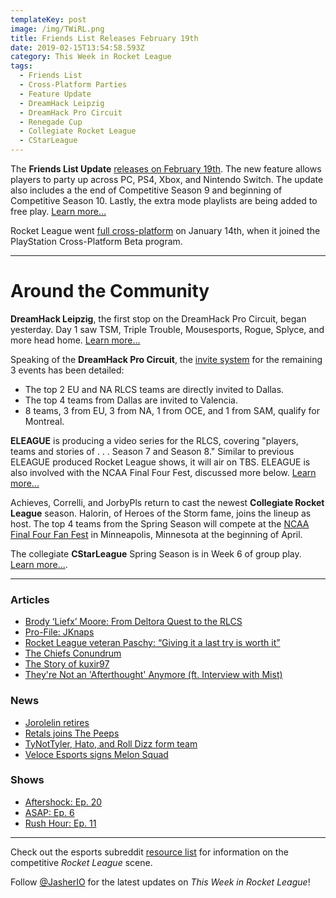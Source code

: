 ```yaml
---
templateKey: post
image: /img/TWiRL.png
title: Friends List Releases February 19th
date: 2019-02-15T13:54:58.593Z
category: This Week in Rocket League
tags:
  - Friends List
  - Cross-Platform Parties
  - Feature Update
  - DreamHack Leipzig
  - DreamHack Pro Circuit
  - Renegade Cup
  - Collegiate Rocket League
  - CStarLeague
---
```


The **Friends List Update** [releases on February 19th](https://www.rocketleague.com/news/friends-update-coming-february-19/). The new feature allows players to party up across PC, PS4, Xbox, and Nintendo Switch. The update also includes a the end of Competitive Season 9 and beginning of Competitive Season 10. Lastly, the extra mode playlists are being added to free play. [Learn more...](https://www.rocketleague.com/news/friends-update-coming-february-19/)

Rocket League went [full cross-platform](https://www.rocketleague.com/news/full-cross-platform-play-now-live-in-rocket-league/) on January 14th, when it joined the PlayStation Cross-Platform Beta program.

---

# Around the Community

**DreamHack Leipzig**, the first stop on the DreamHack Pro Circuit, began yesterday. Day 1 saw TSM, Triple Trouble, Mousesports, Rogue, Splyce, and more head home. [Learn more...](https://liquipedia.net/rocketleague/DreamHack/Pro_Circuit/2019/Leipzig)

Speaking of the **DreamHack Pro Circuit**, the [invite system](https://dreamhack.com/article/procircuit-2019-invite-system/) for the remaining 3 events has been detailed: 
* The top 2 EU and NA RLCS teams are directly invited to Dallas.  
* The top 4 teams from Dallas are invited to Valencia.
* 8 teams, 3 from EU, 3 from NA, 1 from OCE, and 1 from SAM, qualify for Montreal.

**ELEAGUE** is producing a video series for the RLCS, covering "players, teams and stories of . . . Season 7 and Season 8." Similar to previous ELEAGUE produced Rocket League shows, it will air on TBS. ELEAGUE is also involved with the NCAA Final Four Fest, discussed more below. [Learn more...](https://www.eleague.com/rocketleague-2019/news/partnership)

Achieves, Correlli, and JorbyPls return to cast the newest **Collegiate Rocket League** season. Halorin, of Heroes of the Storm fame, joins the lineup as host. The top 4 teams from the Spring Season will compete at the [NCAA Final Four Fan Fest](https://www.rocketleagueesports.com/news/collegiate-rocket-league-heads-to-ncaa-final-four-fan-fest/) in Minneapolis, Minnesota at the beginning of April.

The collegiate **CStarLeague** Spring Season is in Week 6 of group play. [Learn more...](https://cstarleague.com/rl/standings).

---

### Articles

* [Brody ‘Liefx’ Moore: From Deltora Quest to the RLCS](https://thegamehaus.com/brody-liefx-moore-from-deltora-quest-to-the-rlcs/2019/02/08/)
* [Pro-File: JKnaps](https://www.rocketleagueesports.com/news/rle-pro-file-vol-4-jknaps/)
* [Rocket League veteran Paschy: “Giving it a last try is worth it”](https://rocketeers.gg/interview-paschy-vitality-rocket-league-veteran/)
* [The Chiefs Conundrum](https://octane.gg/news/the-chiefs-conundrum/)
* [The Story of kuxir97](https://octane.gg/news/the-story-of-kuxir97)
* [They're Not an 'Afterthought' Anymore (ft. Interview with Mist)](https://www.reddit.com/r/RocketLeagueEsports/comments/aqkgoy/theyre_not_an_afterthought_anymore_ft_interview/)

### News

* [Jorolelin retires](http://www.twitlonger.com/show/n_1sqq971)
* [Retals joins The Peeps](https://twitter.com/ExplosiveGyro/status/1095780650714652672)
* [TyNotTyler, Hato, and Roll Dizz form team](https://twitter.com/TyNotTyler_/status/1095774271182389250)
* [Veloce Esports signs Melon Squad](https://twitter.com/VeloceEsports/status/1096073281319456769)

### Shows

* [Aftershock: Ep. 20](https://www.youtube.com/watch?v=cEEd1DZ5r0o&feature=youtu.be)
* [ASAP: Ep. 6](https://www.podbean.com/media/share/pb-dg4xe-a7cee8)
* [Rush Hour: Ep. 11](https://www.youtube.com/watch?v=8mAX7fbB3kQ&feature=youtu.be&t=41)

---

Check out the esports subreddit [resource list](https://www.reddit.com/r/RocketLeagueEsports/wiki/links) for information on the competitive *Rocket League* scene.

Follow [@JasherIO](https://twitter.com/JasherIO) for the latest updates on *This Week in Rocket League*!

